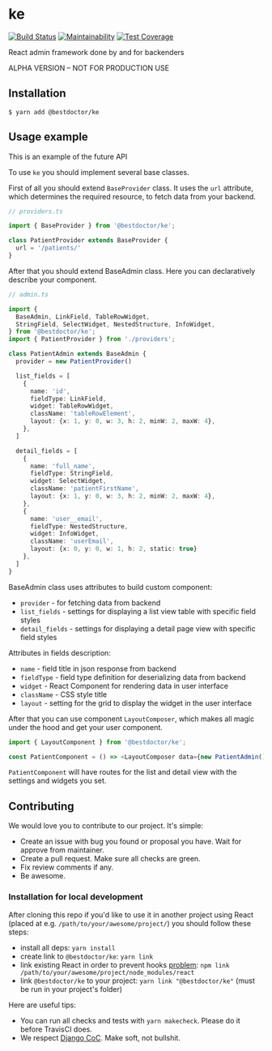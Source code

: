 # ke

[![Build Status](https://travis-ci.org/best-doctor/ke.svg?branch=master)](https://travis-ci.org/best-doctor/ke)
[![Maintainability](https://api.codeclimate.com/v1/badges/ab2c95e8362410f4f079/maintainability)](https://codeclimate.com/github/best-doctor/ke/maintainability)
[![Test Coverage](https://api.codeclimate.com/v1/badges/ab2c95e8362410f4f079/test_coverage)](https://codeclimate.com/github/best-doctor/ke/test_coverage)

React admin framework done by and for backenders

ALPHA VERSION – NOT FOR PRODUCTION USE

## Installation

`$ yarn add @bestdoctor/ke`

## Usage example

This is an example of the future API

To use `ke` you should implement several base classes.

First of all you should extend `BaseProvider` class.
It uses the `url` attribute, which determines the required resource, to
fetch data from your backend.

```ts
// providers.ts

import { BaseProvider } from '@bestdoctor/ke';

class PatientProvider extends BaseProvider {
  url = '/patients/'
}

```

After that you should extend BaseAdmin class.
Here you can declaratively describe your component.

```ts
// admin.ts

import {
  BaseAdmin, LinkField, TableRowWidget,
  StringField, SelectWidget, NestedStructure, InfoWidget,
} from '@bestdoctor/ke';
import { PatientProvider } from './providers';

class PatientAdmin extends BaseAdmin {
  provider = new PatientProvider()

  list_fields = [
    {
      name: 'id',
      fieldType: LinkField,
      widget: TableRowWidget,
      className: 'tableRowElement',
      layout: {x: 1, y: 0, w: 3, h: 2, minW: 2, maxW: 4},
    },
  ]

  detail_fields = [
    {
      name: 'full_name',
      fieldType: StringField,
      widget: SelectWidget,
      className: 'patientFirstName',
      layout: {x: 1, y: 0, w: 3, h: 2, minW: 2, maxW: 4},
    },
    {
      name: 'user__email',
      fieldType: NestedStructure,
      widget: InfoWidget,
      className: 'userEmail',
      layout: {x: 0, y: 0, w: 1, h: 2, static: true}
    },
  ]
}
```

BaseAdmin class uses attributes to build custom component:

* `provider` - for fetching data from backend
* `list_fields` - settings for displaying a list view table with specific
  field styles
* `detail_fields` - settings for displaying a detail page view with specific
  field styles

Attributes in fields description:

* `name` - field title in json response from backend
* `fieldType` - field type definition for deserializing data from backend
* `widget` - React Component for rendering data in user interface
* `className` - CSS style title
* `layout` - setting for the grid to display the widget in the user interface

After that you can use component `LayoutComposer`, which makes all magic under
the hood and get your user component.

```ts
import { LayoutComponent } from '@bestdoctor/ke';

const PatientComponent = () => <LayoutComposer data={new PatientAdmin()}/>
```

`PatientComponent` will have routes for the list and detail view with the
settings and widgets you set.

## Contributing

We would love you to contribute to our project. It's simple:

* Create an issue with bug you found or proposal you have.
  Wait for approve from maintainer.
* Create a pull request. Make sure all checks are green.
* Fix review comments if any.
* Be awesome.

### Installation for local development

After cloning this repo if you'd like to use it in another project using React
(placed at e.g. `/path/to/your/awesome/project/`) you should follow these steps:

* install all deps: `yarn install`
* create link to `@bestdoctor/ke`: `yarn link`
* link existing React in order to prevent hooks
  [problem](https://ru.reactjs.org/warnings/invalid-hook-call-warning.html):
  `npm link /path/to/your/awesome/project/node_modules/react`
* link `@bestdoctor/ke` to your project:
  `yarn link "@bestdoctor/ke"` (must be run in your project's folder)

Here are useful tips:

* You can run all checks and tests with `yarn makecheck`.
  Please do it before TravisCI does.
* We respect [Django CoC](https://www.djangoproject.com/conduct/).
  Make soft, not bullshit.
